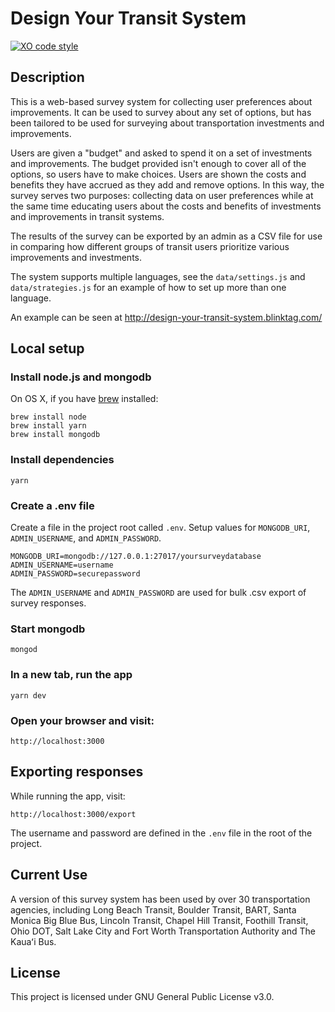 # Design Your Transit System

[![XO code style](https://img.shields.io/badge/code_style-XO-5ed9c7.svg)](https://github.com/sindresorhus/xo)


## Description
This is a web-based survey system for collecting user preferences about improvements. It can be used to survey about any set of options, but has been tailored to be used for surveying about transportation investments and improvements.

Users are given a "budget" and asked to spend it on a set of investments and improvements. The budget provided isn't enough to cover all of the options, so users have to make choices. Users are shown the costs and benefits they have accrued as they add and remove options. In this way, the survey serves two purposes: collecting data on user preferences while at the same time educating users about the costs and benefits of investments and improvements in transit systems.

The results of the survey can be exported by an admin as a CSV file for use in comparing how different groups of transit users prioritize various improvements and investments.

The system supports multiple languages, see the `data/settings.js` and `data/strategies.js` for an example of how to set up more than one language.

An example can be seen at http://design-your-transit-system.blinktag.com/

## Local setup

### Install node.js and mongodb

On OS X, if you have [brew](https://brew.sh/) installed:

    brew install node
    brew install yarn
    brew install mongodb

### Install dependencies

    yarn

### Create a .env file

Create a file in the project root called `.env`. Setup values for `MONGODB_URI`, `ADMIN_USERNAME`, and `ADMIN_PASSWORD`.

    MONGODB_URI=mongodb://127.0.0.1:27017/yoursurveydatabase
    ADMIN_USERNAME=username
    ADMIN_PASSWORD=securepassword

The `ADMIN_USERNAME` and `ADMIN_PASSWORD` are used for bulk .csv export of survey responses.

### Start mongodb

    mongod

### In a new tab, run the app

    yarn dev

### Open your browser and visit:

    http://localhost:3000

## Exporting responses

While running the app, visit:

    http://localhost:3000/export

The username and password are defined in the `.env` file in the root of the project.

## Current Use
A version of this survey system has been used by over 30 transportation agencies, including Long Beach Transit, Boulder Transit, BART, Santa Monica Big Blue Bus, Lincoln Transit, Chapel Hill Transit, Foothill Transit, Ohio DOT, Salt Lake City and Fort Worth Transportation Authority and The Kauaʻi Bus.

## License
This project is licensed under GNU General Public License v3.0.
